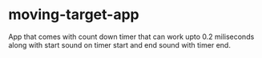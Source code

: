 # moving-target-app
App that comes with count down timer that can work upto 0.2 miliseconds along with start sound on timer start and end sound with timer end.
